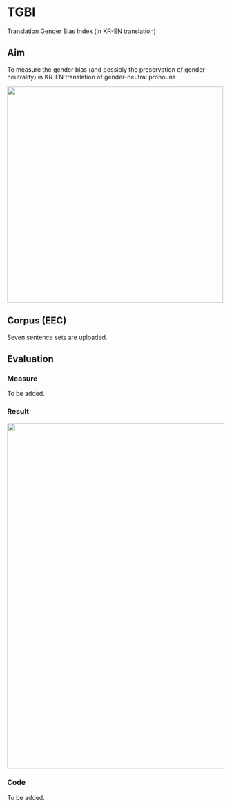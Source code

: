# TGBI
Translation Gender Bias Index (in KR-EN translation)

## Aim
To measure the gender bias (and possibly the preservation of gender-neutrality) in KR-EN translation of gender-neutral pronouns

<image src="https://github.com/nolongerprejudice/tgbi/blob/master/image/fig1.PNG" width="500"><br/>

## Corpus (EEC)
Seven sentence sets are uploaded.

## Evaluation

### Measure
To be added.

### Result
<image src="https://github.com/nolongerprejudice/tgbi/blob/master/image/table1.PNG" width="800"><br/>
  
### Code
To be added.
